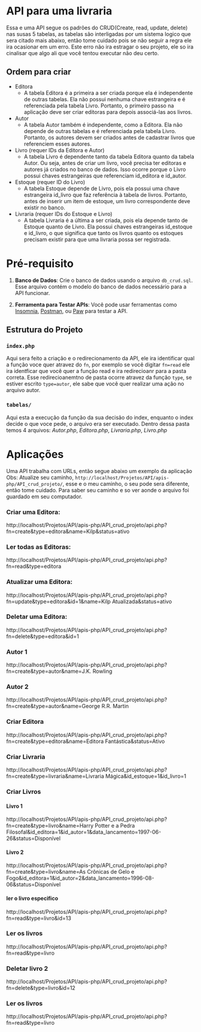 # API para uma livraria
Essa e uma API segue os padrões do CRUD(Create, read, update, delete) nas susas 5 tabelas, as tabelas são interligadas por um sistema logico que sera citado mais abaixo, então tome cuidado pois se não seguir a regra ele ira ocasionar em um erro. Este erro não ira estragar o seu projeto, ele so ira cinalisar que algo ali que você tentou executar não deu certo.

## Ordem para criar
- Editora
  - A tabela Editora é a primeira a ser criada porque ela é independente de outras tabelas. Ela não possui nenhuma chave estrangeira e é referenciada pela tabela Livro. Portanto, o primeiro passo na aplicação deve ser criar editoras para depois associá-las aos livros.
- Autor
  - A tabela Autor também é independente, como a Editora. Ela não depende de outras tabelas e é referenciada pela tabela Livro. Portanto, os autores devem ser criados antes de cadastrar livros que referenciem esses autores.
- Livro (requer IDs da Editora e Autor)
  - A tabela Livro é dependente tanto da tabela Editora quanto da tabela Autor. Ou seja, antes de criar um livro, você precisa ter editoras e autores já criados no banco de dados. Isso ocorre porque o Livro possui chaves estrangeiras que referenciam id_editora e id_autor.
- Estoque (requer ID do Livro)
  - A tabela Estoque depende de Livro, pois ela possui uma chave estrangeira id_livro que faz referência à tabela de livros. Portanto, antes de inserir um item de estoque, um livro correspondente deve existir no banco.
- Livraria (requer IDs do Estoque e Livro)
  - A tabela Livraria é a última a ser criada, pois ela depende tanto de Estoque quanto de Livro. Ela possui chaves estrangeiras id_estoque e id_livro, o que significa que tanto os livros quanto os estoques precisam existir para que uma livraria possa ser registrada.

# Pré-requisito
1. **Banco de Dados**: Crie o banco de dados usando o arquivo `db_crud.sql`. Esse arquivo contém o modelo do banco de dados necessário para a API funcionar.

2. **Ferramenta para Testar APIs**: Você pode usar ferramentas como [Insomnia](https://insomnia.rest/), [Postman](https://www.postman.com/), ou [Paw](https://paw.cloud/) para testar a API.

## Estrutura do Projeto
### `index.php`
Aqui sera feito a criação e o redirecionamento da API, ele ira identificar qual a função voce quer atravez do `fn`, por exemplo se você digitar `fn=read` ele ira identficar que você quer a função read e ira redirecioanr para a pasta correta.
Esse redirecioanemtno de pasta ocorre atravez da função `type`, se estiver escrito `type=autor`, ele sabe que você quer realizar uma ação no arquivo autor.

### `tabelas/`
Aqui esta a execução da função da sua decisão do index, enquanto o index decide o que voce pede, o arquivo era ser executado.
Dentro dessa pasta temos 4 arquivos: *Autor.php*, *Editora.php*, *Livraria.php*, *Livro.php*



# Aplicações 
Uma API trabalha com URLs, então segue abaixo um exemplo da aplicação
Obs: Atualize seu caminho, `http://localhost/Projetos/API/apis-php/API_crud_projeto/`, esse e o meu caminho, o seu pode sera diferente, então tome cuidado.
Para saber seu caminho e so ver aonde o arquivo foi guardado em seu computador.

### Criar uma Editora:
http://localhost/Projetos/API/apis-php/API_crud_projeto/api.php?fn=create&type=editora&name=Kilp&status=ativo

### Ler todas as Editoras:
http://localhost/Projetos/API/apis-php/API_crud_projeto/api.php?fn=read&type=editora

### Atualizar uma Editora:
http://localhost/Projetos/API/apis-php/API_crud_projeto/api.php?fn=update&type=editora&id=1&name=Kilp Atualizada&status=ativo

### Deletar uma Editora:
http://localhost/Projetos/API/apis-php/API_crud_projeto/api.php?fn=delete&type=editora&id=1

### Autor 1
http://localhost/Projetos/API/apis-php/API_crud_projeto/api.php?fn=create&type=autor&name=J.K. Rowling

### Autor 2
http://localhost/Projetos/API/apis-php/API_crud_projeto/api.php?fn=create&type=autor&name=George R.R. Martin

### Criar Editora
http://localhost/Projetos/API/apis-php/API_crud_projeto/api.php?fn=create&type=editora&name=Editora Fantástica&status=Ativo

### Criar Livraria
http://localhost/Projetos/API/apis-php/API_crud_projeto/api.php?fn=create&type=livraria&name=Livraria Mágica&id_estoque=1&id_livro=1

### Criar Livros
#### Livro 1
http://localhost/Projetos/API/apis-php/API_crud_projeto/api.php?fn=create&type=livro&name=Harry Potter e a Pedra Filosofal&id_editora=1&id_autor=1&data_lancamento=1997-06-26&status=Disponível

#### Livro 2
http://localhost/Projetos/API/apis-php/API_crud_projeto/api.php?fn=create&type=livro&name=As Crônicas de Gelo e Fogo&id_editora=1&id_autor=2&data_lancamento=1996-08-06&status=Disponível

#### ler o livro especifico
http://localhost/Projetos/API/apis-php/API_crud_projeto/api.php?fn=read&type=livro&id=13

### Ler os livros 
http://localhost/Projetos/API/apis-php/API_crud_projeto/api.php?fn=read&type=livro

### Deletar livro 2
http://localhost/Projetos/API/apis-php/API_crud_projeto/api.php?fn=delete&type=livro&id=12

### Ler os livros 
http://localhost/Projetos/API/apis-php/API_crud_projeto/api.php?fn=read&type=livro
